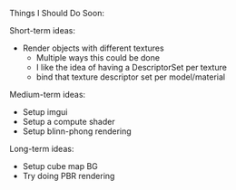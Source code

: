 Things I Should Do Soon:

Short-term ideas:
- Render objects with different textures
  - Multiple ways this could be done
  - I like the idea of having a DescriptorSet per texture
  - bind that texture descriptor set per model/material

Medium-term ideas:
- Setup imgui
- Setup a compute shader
- Setup blinn-phong rendering

Long-term ideas:
- Setup cube map BG
- Try doing PBR rendering
